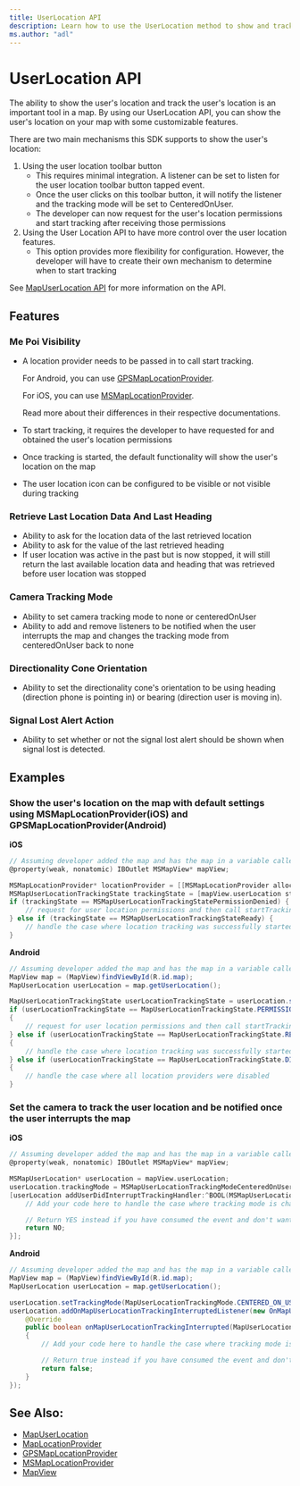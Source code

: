 ```yaml
---
title: UserLocation API
description: Learn how to use the UserLocation method to show and track a user's location.
ms.author: "adl"
---
```


# UserLocation API

The ability to show the user's location and track the user's location is an important tool in a map. By using our UserLocation API, you can show the user's location on your map with some customizable features.

There are two main mechanisms this SDK supports to show the user's location:

1. Using the user location toolbar button
    * This requires minimal integration. A listener can be set to listen for the user location toolbar button tapped event.
    * Once the user clicks on this toolbar button, it will notify the listener and the tracking mode will be set to CenteredOnUser.
    * The developer can now request for the user's location permissions and start tracking after receiving those permissions
2. Using the User Location API to have more control over the user location features.
    * This option provides more flexibility for configuration. However, the developer will have to create their own mechanism to determine when to start tracking

See [MapUserLocation API](../map-control-api/mapuserlocation-class.md) for more information on the API.

## Features

### Me Poi Visibility
* A location provider needs to be passed in to call start tracking.
  
  For Android, you can use [GPSMapLocationProvider](../map-control-api/android/gpsmaplocationprovider-class.md). 
 
  For iOS, you can use [MSMapLocationProvider](../map-control-api/ios/msmaplocationprovider-class.md). 
  
  Read more about their differences in their respective documentations.
* To start tracking, it requires the developer to have requested for and obtained the user's location permissions
* Once tracking is started, the default functionality will show the user's location on the map
* The user location icon can be configured to be visible or not visible during tracking

### Retrieve Last Location Data And Last Heading
* Ability to ask for the location data of the last retrieved location
* Ability to ask for the value of the last retrieved heading
* If user location was active in the past but is now stopped, it will still return the last available location data and heading that was retrieved before user location was stopped


### Camera Tracking Mode

* Ability to set camera tracking mode to none or centeredOnUser
* Ability to add and remove listeners to be notified when the user interrupts the map and changes the tracking mode from centeredOnUser back to none

### Directionality Cone Orientation
* Ability to set the directionality cone's orientation to be using heading (direction phone is pointing in) or bearing (direction user is moving in).

### Signal Lost Alert Action
* Ability to set whether or not the signal lost alert should be shown when signal lost is detected.

## Examples

### Show the user's location on the map with default settings using MSMapLocationProvider(iOS) and GPSMapLocationProvider(Android)

**iOS**

```objectivec
// Assuming developer added the map and has the map in a variable called mapView like below
@property(weak, nonatomic) IBOutlet MSMapView* mapView;

MSMapLocationProvider* locationProvider = [[MSMapLocationProvider alloc] init]
MSMapUserLocationTrackingState trackingState = [mapView.userLocation startTrackingWithLocationProvider:locationProvider]
if (trackingState == MSMapUserLocationTrackingStatePermissionDenied) {
	// request for user location permissions and then call startTracking again
} else if (trackingState == MSMapUserLocationTrackingStateReady) {
	// handle the case where location tracking was successfully started
}
```

**Android**

```java
// Assuming developer added the map and has the map in a variable called map like below
MapView map = (MapView)findViewById(R.id.map);
MapUserLocation userLocation = map.getUserLocation();

MapUserLocationTrackingState userLocationTrackingState = userLocation.startTracking(new GPSMapLocationProvider.Builder(getApplicationContext()).build());
if (userLocationTrackingState == MapUserLocationTrackingState.PERMISSION_DENIED)
{
    // request for user location permissions and then call startTracking again
} else if (userLocationTrackingState == MapUserLocationTrackingState.READY)
{
    // handle the case where location tracking was successfully started
} else if (userLocationTrackingState == MapUserLocationTrackingState.DISABLED)
{
	// handle the case where all location providers were disabled
}
```

### Set the camera to track the user location and be notified once the user interrupts the map

**iOS**

```objectivec
// Assuming developer added the map and has the map in a variable called mapView like below
@property(weak, nonatomic) IBOutlet MSMapView* mapView;

MSMapUserLocation* userLocation = mapView.userLocation;
userLocation.trackingMode = MSMapUserLocationTrackingModeCenteredOnUser;
[userLocation addUserDidInterruptTrackingHandler:^BOOL(MSMapUserLocationTrackingInterruptedEventArgs* e){
	// Add your code here to handle the case where tracking mode is changed back to MSMapUserLocationTrackingModeNone

	// Return YES instead if you have consumed the event and don't want other handlers to be notified
	return NO;
}];
```

**Android**

```java
// Assuming developer added the map and has the map in a variable called map like below
MapView map = (MapView)findViewById(R.id.map);
MapUserLocation userLocation = map.getUserLocation();

userLocation.setTrackingMode(MapUserLocationTrackingMode.CENTERED_ON_USER);
userLocation.addOnMapUserLocationTrackingInterruptedListener(new OnMapUserLocationTrackingInterruptedListener() {
    @Override
    public boolean onMapUserLocationTrackingInterrupted(MapUserLocationTrackingInterruptedEventArgs e)
    {
        // Add your code here to handle the case where tracking mode is changed back to MapUserLocationTrackingMode.NONE

        // Return true instead if you have consumed the event and don't want other listeners to be notified
        return false;
    }
});
```



## See Also:

* [MapUserLocation](../map-control-api/mapuserlocation-class.md)
* [MapLocationProvider](../map-control-api/android/maplocationprovider-class.md)
* [GPSMapLocationProvider](../map-control-api/android/gpsmaplocationprovider-class.md)
* [MSMapLocationProvider](../map-control-api/ios/msmaplocationprovider-class.md)
* [MapView](../map-control-api/mapview-class.md)
